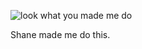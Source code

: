 ![look what you made me do](https://cloud.githubusercontent.com/assets/1454458/15026179/0a49a3d6-11f2-11e6-962a-9b0340b13f02.jpg)

Shane made me do this. 
